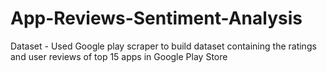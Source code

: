 # App-Reviews-Sentiment-Analysis
Dataset - Used Google play scraper to build dataset containing the ratings and user reviews of top 15 apps in Google Play Store
